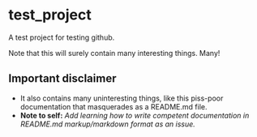 # test_project
A test project for testing github.

Note that this will surely contain many interesting things. Many!

## Important disclaimer
* It also contains many uninteresting things, like this piss-poor documentation that masquerades as a README.md file.
* **Note to self:** *Add learning how to write competent documentation in README.md markup/markdown format as an issue.*
